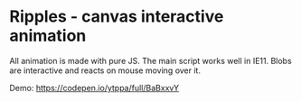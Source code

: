 # Ripples - canvas interactive animation

All animation is made with pure JS. The main script works well in IE11. Blobs are interactive and reacts on mouse moving over it.

Demo: https://codepen.io/ytppa/full/BaBxxvY
